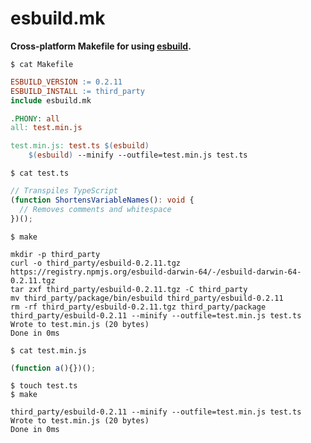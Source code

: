 # esbuild.mk

**Cross-platform Makefile for using [esbuild](https://github.com/evanw/esbuild).**

`$ cat Makefile`

```makefile
ESBUILD_VERSION := 0.2.11
ESBUILD_INSTALL := third_party
include esbuild.mk

.PHONY: all
all: test.min.js

test.min.js: test.ts $(esbuild)
	$(esbuild) --minify --outfile=test.min.js test.ts
```

`$ cat test.ts`

```typescript
// Transpiles TypeScript
(function ShortensVariableNames(): void {
  // Removes comments and whitespace
})();
```

`$ make`

```
mkdir -p third_party
curl -o third_party/esbuild-0.2.11.tgz https://registry.npmjs.org/esbuild-darwin-64/-/esbuild-darwin-64-0.2.11.tgz
tar zxf third_party/esbuild-0.2.11.tgz -C third_party
mv third_party/package/bin/esbuild third_party/esbuild-0.2.11
rm -rf third_party/esbuild-0.2.11.tgz third_party/package
third_party/esbuild-0.2.11 --minify --outfile=test.min.js test.ts
Wrote to test.min.js (20 bytes)
Done in 0ms
```

`$ cat test.min.js`

```javascript
(function a(){})();
```

`$ touch test.ts`<br>
`$ make`

```
third_party/esbuild-0.2.11 --minify --outfile=test.min.js test.ts
Wrote to test.min.js (20 bytes)
Done in 0ms
```
